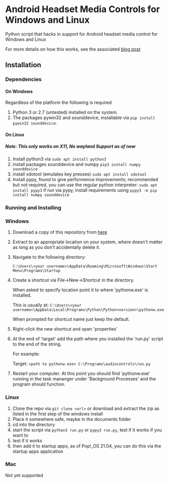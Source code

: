 # Android Headset Media Controls for Windows and Linux
Python script that hacks in support for Android headset media control for Windows and Linux

For more details on how this works, see the associated [blog post](http://www.roligheten.no/blog/programming/2018/07/02/media-controls-windows.html)

## Installation

### Dependencies

#### On Windows
Regardless of the platform the following is required
1. Python 3 or 2.7 (untested) installed on the system.
2. The packages pywin32 and sounddevice, installable via `pip install pywin32 sounddevice`.
#### On Linux
##### Note: This only works on X11, No wayland Support as of now
1. Install python3 via `sudo apt install python3`
2. install packages sounddevice and numpy `pip3 install numpy sounddevice`
3. install xdotool (emulates key presses) `sudo apt install xdotool`
4. Install pypy, found to give performence improvements; recommended but not required, you can use the regular python interpreter: `sudo apt install pypy3`
if run via pypy, install requirements using `pypy3 -m pip install numpy sounddevice`

### Running and Installing

### Windows
1. Download a copy of this repository from [here](https://github.com/Catuna/AndroidMediaControlsWindows/archive/master.zip)
2. Extract to an appropriate location on your system, where doesn't matter as long as you don't accidentally delete it.
3. Navigate to the following directory:

    `C:\Users\<your username>\AppData\Roaming\Microsoft\Windows\Start Menu\Programs\Startup`
4. Create a shortcut via File->New->Shortcut in the directory.

   When asked to specify location point it to where 'pythonw.exe' is installed.
   
   This is usually at:
   `C:\Users\<your username>\AppData\Local\Programs\Python\Python<version>\pythonw.exe`
   
   When prompted for shortcut name just keep the default.
5. Right-click the new shortcut and open 'properties'
6. At the end of 'target' add the path where you installed the 'run.py' script to the end of the string.
   
   For example:
   
   Target: `<path to pythonw.exe> C:\Programs\audiocontrols\run.py`
   
7. Restart your computer. At this point you should find 'pythonw.exe' running in the task mananger under 'Background Processes' and the program should function.

### Linux

1. Clone the repo via `git clone <url>` or download and extract the zip as listed in the first step of the windows install
2. Place it somewhere safe, maybe in the documents folder
3. cd into the directory
4. start the script via `python3 run.py` or `pypy3 run.py`, test if it works if you want to
5. test if it works
6. then add it to startup apps, as of Pop!_OS 21.04, you can do this via the startup apps application

### Mac
Not yet supported


